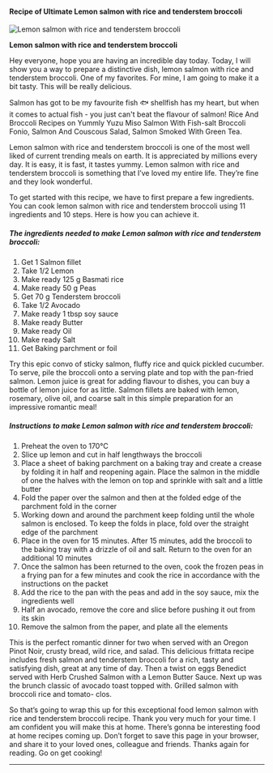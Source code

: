             

#### Recipe of Ultimate Lemon salmon with rice and tenderstem broccoli

![Lemon salmon with rice and tenderstem broccoli](https://img-global.cpcdn.com/recipes/8ebe0c68b1c3abca/751x532cq70/lemon-salmon-with-rice-and-tenderstem-broccoli-recipe-main-photo.jpg)

**Lemon salmon with rice and tenderstem broccoli**

Hey everyone, hope you are having an incredible day today. Today, I will show you a way to prepare a distinctive dish, lemon salmon with rice and tenderstem broccoli. One of my favorites. For mine, I am going to make it a bit tasty. This will be really delicious.

Salmon has got to be my favourite fish 🐟 shellfish has my heart, but when it comes to actual fish - you just can't beat the flavour of salmon! Rice And Broccoli Recipes on Yummly Yuzu Miso Salmon With Fish-salt Broccoli Fonio, Salmon And Couscous Salad, Salmon Smoked With Green Tea.

Lemon salmon with rice and tenderstem broccoli is one of the most well liked of current trending meals on earth. It is appreciated by millions every day. It is easy, it is fast, it tastes yummy. Lemon salmon with rice and tenderstem broccoli is something that I’ve loved my entire life. They’re fine and they look wonderful.

To get started with this recipe, we have to first prepare a few ingredients. You can cook lemon salmon with rice and tenderstem broccoli using 11 ingredients and 10 steps. Here is how you can achieve it.

##### The ingredients needed to make Lemon salmon with rice and tenderstem broccoli:

1.  Get 1 Salmon fillet
2.  Take 1/2 Lemon
3.  Make ready 125 g Basmati rice
4.  Make ready 50 g Peas
5.  Get 70 g Tenderstem broccoli
6.  Take 1/2 Avocado
7.  Make ready 1 tbsp soy sauce
8.  Make ready Butter
9.  Make ready Oil
10.  Make ready Salt
11.  Get Baking parchment or foil

Try this epic convo of sticky salmon, fluffy rice and quick pickled cucumber. To serve, pile the broccoli onto a serving plate and top with the pan-fried salmon. Lemon juice is great for adding flavour to dishes, you can buy a bottle of lemon juice for as little. Salmon fillets are baked with lemon, rosemary, olive oil, and coarse salt in this simple preparation for an impressive romantic meal!

##### Instructions to make Lemon salmon with rice and tenderstem broccoli:

1.  Preheat the oven to 170°C
2.  Slice up lemon and cut in half lengthways the broccoli
3.  Place a sheet of baking parchment on a baking tray and create a crease by folding it in half and reopening again. Place the salmon in the middle of one the halves with the lemon on top and sprinkle with salt and a little butter
4.  Fold the paper over the salmon and then at the folded edge of the parchment fold in the corner
5.  Working down and around the parchment keep folding until the whole salmon is enclosed. To keep the folds in place, fold over the straight edge of the parchment
6.  Place in the oven for 15 minutes. After 15 minutes, add the broccoli to the baking tray with a drizzle of oil and salt. Return to the oven for an additional 10 minutes
7.  Once the salmon has been returned to the oven, cook the frozen peas in a frying pan for a few minutes and cook the rice in accordance with the instructions on the packet
8.  Add the rice to the pan with the peas and add in the soy sauce, mix the ingredients well
9.  Half an avocado, remove the core and slice before pushing it out from its skin
10.  Remove the salmon from the paper, and plate all the elements

This is the perfect romantic dinner for two when served with an Oregon Pinot Noir, crusty bread, wild rice, and salad. This delicious frittata recipe includes fresh salmon and tenderstem broccoli for a rich, tasty and satisfying dish, great at any time of day. Then a twist on eggs Benedict served with Herb Crushed Salmon with a Lemon Butter Sauce. Next up was the brunch classic of avocado toast topped with. Grilled salmon with broccoli rice and tomato- clos.

So that’s going to wrap this up for this exceptional food lemon salmon with rice and tenderstem broccoli recipe. Thank you very much for your time. I am confident you will make this at home. There’s gonna be interesting food at home recipes coming up. Don’t forget to save this page in your browser, and share it to your loved ones, colleague and friends. Thanks again for reading. Go on get cooking!

* * *
